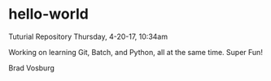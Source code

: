 # hello-world
Tuturial Repository
Thursday, 4-20-17, 10:34am

Working on learning Git, Batch, and Python, all at the same time. 
Super Fun!

Brad Vosburg
